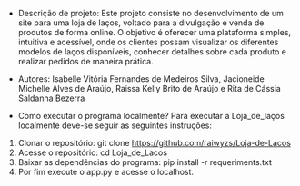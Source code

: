 
- Descrição de projeto:
Este projeto consiste no desenvolvimento de um site para uma loja de laços, voltado para a divulgação e venda de produtos de forma online. O objetivo é oferecer uma plataforma simples, intuitiva e acessível, onde os clientes possam visualizar os diferentes modelos de laços disponíveis, conhecer detalhes sobre cada produto e realizar pedidos de maneira prática.

- Autores:
Isabelle Vitória Fernandes de Medeiros Silva,
Jacioneide Michelle Alves de Araújo,
Raissa Kelly Brito de Araújo e
Rita de Cássia Saldanha Bezerra

- Como executar o programa localmente?
Para executar a Loja_de_laços localmente deve-se seguir as seguintes instruções:
1. Clonar o repositório:
git clone https://github.com/raiwyzs/Loja-de-Lacos
2. Acesse o repositório:
cd Loja_de_Lacos
3. Baixar as dependências do programa:
pip install -r requeriments.txt
4. Por fim execute o app.py e acesse o localhost.
